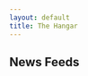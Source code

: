 ```yaml
---
layout: default
title: The Hangar
---
```

<h2>News Feeds</h2>

<div id="feed1"></div>
<div id="feed2"></div>
<div id="feed3"></div>

<script>
  $(document).ready(function() {
    console.log("The Hangar feed script is running!");

    // Use a proxy to avoid CORS issues:
    const proxy = "https://api.allorigins.hexocode.repl.co/get?disableCache=true&url=";

    // Example feeds:
    $("#feed1").rss(proxy + encodeURIComponent("https://rss.nytimes.com/services/xml/rss/nyt/Technology.xml"), {
      limit: 3
    });
$("#feed1").rss(proxy + encodeURIComponent("https://rss.nytimes.com/services/xml/rss/nyt/Technology.xml"), {
  limit: 3
});

    $("#feed2").rss(proxy + encodeURIComponent("https://feeds.bbci.co.uk/news/technology/rss.xml"), {
      limit: 3
    });

    $("#feed3").rss(proxy + encodeURIComponent("https://www.wired.com/feed/category/gear/latest/rss"), {
      limit: 3
    });
  });
</script>
